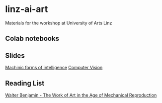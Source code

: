 # linz-ai-art
Materials for the workshop at University of Arts Linz

## Colab notebooks

## Slides
[Machinic forms of intelligence](https://docs.google.com/presentation/d/1NlKHDQZaWOz6Lm1F1MMOi94NTYEF1ZWb26a8P2VqhwY/edit?usp=sharing) 
[Computer Vision](https://docs.google.com/presentation/d/1jlxmBXpT9KpDA7c1y-ZHYHdjMus1pGdNxa1pl_-G9NA/edit?usp=sharing)

## Reading List
[Walter Benjamin - The Work of Art
in the Age of Mechanical Reproduction](https://web.mit.edu/allanmc/www/benjamin.pdf)

